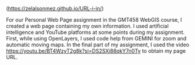 (https://zelalsonmez.github.io/URL-i-in/)

 For our Personal Web Page assignment in the GMT458 WebGIS course, I created a web page containing my own information. I used artificial intelligence and YouTube platforms at some points during my assignment. First, while using OpenLayers, I used code help from GEMINI for zoom and automatic moving maps. In the final part of my assignment, I used the video https://youtu.be/BT4WzyT2g8k?si=DS2SXi88qkY7n0Ty to obtain my page URL.

